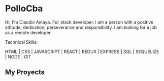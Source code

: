 # PolloCba

Hi, I'm Claudio Amaya. Full stack developer. I am a person with a positive attitude, dedication, perseverance and responsibility. I am looking for a job as a remote developer.

Technical Skills:

HTML | CSS | JAVASCRIPT | REACT | REDUX | EXPRESS | SQL | SEQUELIZE | NODE | GIT

## My Proyects
